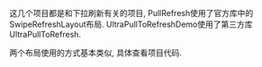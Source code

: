 这几个项目都是和下拉刷新有关的项目, PullRefresh使用了官方库中的SwipeRefreshLayout布局. UltraPullToRefreshDemo使用了第三方库UltraPullToRefresh.


两个布局使用的方式基本类似, 具体查看项目代码.